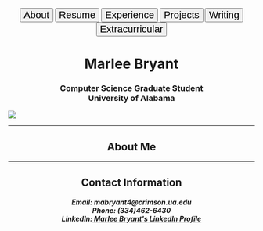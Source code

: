 <html>
  <body>
    <div class="btn-group" align="center">
      <a href="about.html"><button style="font-size:20px">About</button></a>
      <a href="resume.html"><button style="font-size:20px">Resume</button></a>
      <a href="experience.html"><button style="font-size:20px">Experience</button></a>
      <a href="projects.html"><button style="font-size:20px">Projects</button></a>
      <a href="writing.html"><button style="font-size:20px">Writing</button></a>
      <a href="extra.html"><button style="font-size:20px">Extracurricular</button></a>
    </div>
    <h1 style="text-align:center">Marlee Bryant</h1>
    <h3 style="text-align:center">Computer Science Graduate Student<br>
      University of Alabama<br></h3>
    <img src="https://mabryant4.github.io/profile.jpg.JPG" style="text-align:center">
    <hr>
    <h2 style="text-align:center">About Me</h2>
    <hr>
    <h2 style="text-align:center">Contact Information</h2>
    <h5 style="text-align:center"><b>Email:</b> mabryant4@crimson.ua.edu <br>
    <b>Phone:</b> (334)462-6430 <br>
    <b>LinkedIn:</b><a href="https://www.linkedin.com/in/marlee-bryant"> Marlee Bryant's LinkedIn Profile</a></h5>
  </body>
</html>
